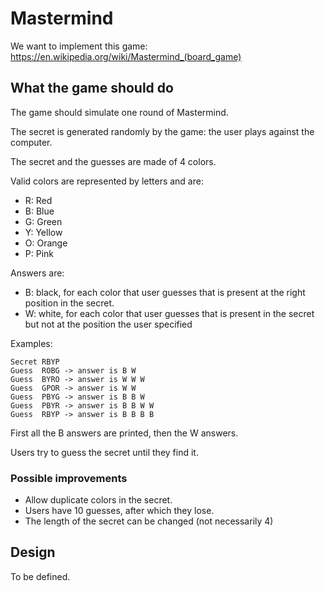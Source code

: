 # Mastermind

We want to implement this game:
https://en.wikipedia.org/wiki/Mastermind_(board_game)

## What the game should do

The game should simulate one round of Mastermind.

The secret is generated randomly by the game:
the user plays against the computer.

The secret and the guesses are made of 4 colors.

Valid colors are represented by letters and are:
- R: Red
- B: Blue
- G: Green
- Y: Yellow
- O: Orange
- P: Pink

Answers are:
- B: black, for each color that user guesses
     that is present at the right position in the secret.
- W: white, for each color that user guesses
     that is present in the secret but not at the position
     the user specified

Examples:

```
Secret RBYP
Guess  ROBG -> answer is B W
Guess  BYRO -> answer is W W W
Guess  GPOR -> answer is W W
Guess  PBYG -> answer is B B W
Guess  PBYR -> answer is B B W W
Guess  RBYP -> answer is B B B B
```

First all the B answers are printed, then the W answers.

Users try to guess the secret until they find it. 

### Possible improvements

- Allow duplicate colors in the secret.
- Users have 10 guesses, after which they lose.
- The length of the secret can be changed (not necessarily 4)

## Design

To be defined.